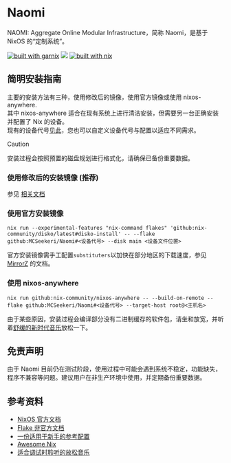 # Naomi

NAOMI: Aggregate Online Modular Infrastructure，简称 Naomi，是基于 NixOS 的“定制系统”。

[![built with garnix](https://img.shields.io/endpoint.svg?url=https%3A%2F%2Fgarnix.io%2Fapi%2Fbadges%2FMCSeekeri%2FNaomi&style=for-the-badge)](https://garnix.io/repo/MCSeekeri/Naomi)
![](https://img.shields.io/github/repo-size/MCSeekeri/Naomi?style=for-the-badge)
[![built with nix](https://builtwithnix.org/badge.svg)](https://builtwithnix.org)

## 简明安装指南

主要的安装方法有三种，使用修改后的镜像，使用官方镜像或使用 nixos-anywhere.\
其中 nixos-anywhere 适合在现有系统上进行清洁安装，但需要另一台正确安装并配置了 Nix 的设备。\
现有的设备代号[见此](docs/designator.md)，您也可以自定义设备代号与配置以适应不同需求。

> [!CAUTION]
> 安装过程会按照预置的磁盘规划进行格式化，请确保已备份重要数据。

### 使用修改后的安装镜像 (推荐)

参见 [相关文档](docs/livecd.md)

### 使用官方安装镜像

```
nix run --experimental-features "nix-command flakes" 'github:nix-community/disko/latest#disko-install' -- --flake github:MCSeekeri/Naomi#<设备代号> --disk main <设备文件位置>
```

官方安装镜像需手工配置`substituters`以加快在部分地区的下载速度，参见 [MirrorZ](https://help.mirrorz.org/nix-channels/) 的文档。

### 使用 nixos-anywhere

```
nix run github:nix-community/nixos-anywhere -- --build-on-remote --flake github:MCSeekeri/Naomi#<设备代号> --target-host root@<主机名>
```

由于某些原因，安装过程会编译部分没有二进制缓存的软件包，请坐和放宽，并听着[舒缓的新时代音乐](https://soundcloud.com/stanlepard/1996-internet-starter-kit-velkommen-original-mix)放松一下。

## 免责声明

由于 Naomi 目前仍在测试阶段，使用过程中可能会遇到系统不稳定，功能缺失，程序不兼容等问题。建议用户在非生产环境中使用，并定期备份重要数据。

## 参考资料

- [NixOS 官方文档](https://nixos.org/manual/)
- [Flake 非官方文档](https://nixos-and-flakes.thiscute.world/zh/)
- [一份适用于新手的参考配置](https://github.com/Misterio77/nix-starter-configs/)
- [Awesome Nix](https://github.com/nix-community/awesome-nix)
- [适合调试时聆听的放松音乐](https://www.youtube.com/watch?v=xxLpuXfnwkE)
